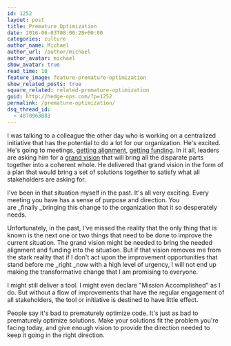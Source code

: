 ```yaml
---
id: 1252
layout: post
title: Premature Optimization
date: 2016-06-03T08:00:28+00:00
categories: culture
author_name: Michael
author_url: /author/michael
author_avatar: michael
show_avatar: true
read_time: 10
feature_image: feature-premature-optimization 
show_related_posts: true 
square_related: related-premature-optimization 
guid: http://hedge-ops.com/?p=1252
permalink: /premature-optimization/
dsq_thread_id:
  - 4870963883
---
```

I was talking to a colleague the other day who is working on a centralized initiative that has the potential to do a lot for our organization. He's excited. He's going to meetings, [getting alignment](/alignment/), [getting funding](/funding/). In it all, leaders are asking him for a [grand vision](/the-grand-vision/) that will bring all the disparate parts together into a coherent whole. He delivered that grand vision in the form of a plan that would bring a set of solutions together to satisfy what all stakeholders are asking for.

I've been in that situation myself in the past. It's all very exciting. Every meeting you have has a sense of purpose and direction. You are _finally _bringing this change to the organization that it so desperately needs.

Unfortunately, in the past, I've missed the reality that the only thing that is known is the next one or two things that need to be done to improve the current situation. The grand vision might be needed to bring the needed alignment and funding into the situation. But if that vision removes me from the stark reality that if I don't act upon the improvement opportunities that stand before me _right _now with a high level of urgency, I will not end up making the transformative change that I am promising to everyone.

I might still deliver a tool. I might even declare "Mission Accomplished" as I do. But without a flow of improvements that have the regular engagement of all stakeholders, the tool or initiative is destined to have little effect.

People say it's bad to prematurely optimize code. It's just as bad to prematurely optimize solutions. Make your solutions fit the problem you're facing today, and give enough vision to provide the direction needed to keep it going in the right direction.